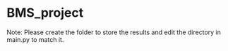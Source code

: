 # BMS_project
Note: Please create the folder to store the results and edit the directory in main.py to match it. 
